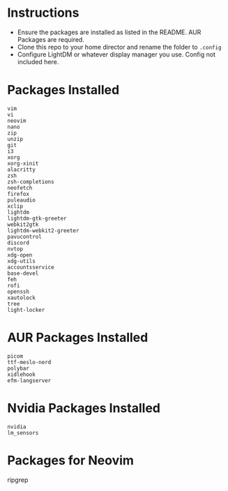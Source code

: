 # Instructions
- Ensure the packages are installed as listed in the README. AUR Packages are required.
- Clone this repo to your home director and rename the folder to `.config`
- Configure LightDM or whatever display manager you use. Config not included here.

# Packages Installed
```
vim
vi
neovim
nano
zip
unzip
git
i3
xorg
xorg-xinit
alacritty
zsh
zsh-completions
neofetch
firefox
puleaudio
xclip
lightdm
lightdm-gtk-greeter
webkit2gtk
lightdm-webkit2-greeter
pavucontrol
discord
nvtop
xdg-open
xdg-utils
accountsservice
base-devel
feh
rofi
openssh
xautolock
tree
light-locker
```

# AUR Packages Installed
```
picom
ttf-meslo-nerd
polybar
xidlehook
efm-langserver
```

# Nvidia Packages Installed
```
nvidia
lm_sensors
```

# Packages for Neovim
ripgrep
